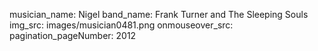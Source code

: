musician_name: Nigel
band_name: Frank Turner and The Sleeping Souls
img_src: images/musician0481.png
onmouseover_src: 
pagination_pageNumber: 2012